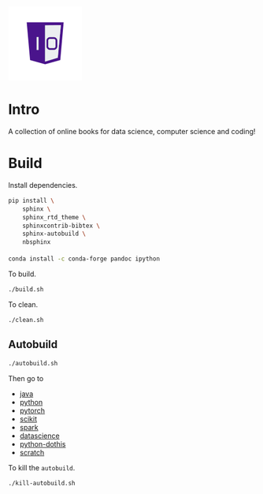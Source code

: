 ![One-Off Coder Logo](../logo.png "One-Off Coder")

# Intro

A collection of online books for data science, computer science and coding!

# Build

Install dependencies.

```bash
pip install \
    sphinx \
    sphinx_rtd_theme \
    sphinxcontrib-bibtex \
    sphinx-autobuild \
    nbsphinx

conda install -c conda-forge pandoc ipython
```

To build.

```bash
./build.sh
```

To clean.

```bash
./clean.sh
```

## Autobuild

```bash
./autobuild.sh
```

Then go to 
* [java](http://localhost:8000)
* [python](http://localhost:8001)
* [pytorch](http://localhost:8002)
* [scikit](http://localhost:8003)
* [spark](http://localhost:8004)
* [datascience](http://localhost:8005)
* [python-dothis](http://localhost:8006)
* [scratch](http://localhost:8007)

To kill the `autobuild`.

```bash
./kill-autobuild.sh
```